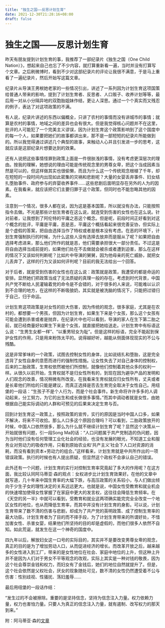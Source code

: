 ```yaml
---
title: "独生之国——反思计划生育"
date: 2021-12-30T21:28:16+08:00
draft: false
---
```


# 独生之国——反思计划生育

昨天有朋友提到计划生育的事，我推荐了一部纪录片《独生之国（One Child Nation）》，想起来自己也忘了不少内容，就打算重新看一遍，当时并没有打算写个文章。之后刷微博时，看到不少对这部纪录片的评论让我很不满意，于是马上重看了一遍纪录片，然后开始写这篇文章。

纪录片从导演王男栿她老家的一些情况引出，讲述了一系列因为计划生育这项国策给普通人带来的影响，提到了计划生育者、反思者、人口贩子、收养计划等等，最后用一对从小分隔异地的双胞胎姐妹作结，更让人深思。通过一个个真实而又残忍的例子，表达了对这项政策的不满。

有人说，纪录片讲述的东西以偏概全，只讲了农村的事情而没有讲城市的事情；就算是农村的事情，地域之间的差异也会有很大。但是我觉得核心问题并不在这里，批评的人可能犯了一个完美主义谬误，因为计划生育这个政策影响到了这个国度中的每一个人，如果要把她们的故事都讲出来，那不是一部短短的纪录片所能做到的。所以我觉得通过讲述几个典型的故事，来触动人心并且引发进一步的思考，这就应该是这部纪录片想要达到的效果。

还有人说把这些事情怪罪到政策上面是一件很肤浅的事情，没有考虑更深层次的理由。按我的理解，她想说的理由可能是传统观念里的男尊女卑，把这个当成因素当然是可以的，但这样做其实也很偷懒，而且为什么这一个传统观念根植了千年，却在短短的一段时间内出现如此密集的灾祸和悲剧呢？大量的女婴丢弃事件、妇女结扎堕胎事件、政府参与的弃婴收养事件……这些悲剧后面明显存在另外的人为的因素。在我看来，就应该把它们主要归罪于这个政策，但同时也不能忽略其他的因素。

注意到一个情况，很多人都在说，因为这是基本国策，所以就没有办法，只能按照指令去做。不光是那些计划生育者在这么说，就连受到伤害的女性也在这么说。针对前者，让我想到了阿伦特的平庸之恶这个概念。但是呢，前段时间正好看到对这个概念的批评，平庸是平庸，恶是恶，平庸这个概括看起来很完善妥协，但实际上是个虚假的答案，把自由选择当作了特权或者是根本没有考虑。在恶的环境下，计划生育强制执行的时候，为什么这些人没有选择去放弃而是服从了呢？如果把自由选择考虑进来，那么他们所作的就是恶，他们需要承担很大一部分责任。不过这是将自由选择当成前提的，如果他们处在不去做就会被杀或者遭到迫害，那么在这样的情况下又该如何判断呢？比如片中导演的舅舅，因为他母亲的死亡威胁，就把女儿丢弃了，这样的行为又该如何评判呢？目前的我无法给出一个回答。

对于后者，就是受到伤害的女性也在这么说：政策就是政策，我遭受的都是命运的安排。显然她们把政策当成了无法质疑的真理一般的存在。考虑到时代背景，中国共产党不断给人民灌输着党的命令是不会错的，对于很多的人来说，可能难以认识到不合理的地方，在这样的不断吸狼奶，其实就是被洗脑的情况下，只能把过错归于自己，归于命运。

计划生育这项政策是对女性的巨大伤害，因为传统的观念，很多家庭，尤其是在农村的，都想要一个男孩，但因为计划生育，如果生下来是个女孩，那么这个女孩有可能会遭到杀害或者是抛弃，在纪录片中也可以看到，导演的家人在生下第二胎之前，就已经商量好如果生下来是个女孩，就直接把她给送走。计划生育中有标语这么说：“生男生女都一样”、“以重男轻女为耻”。但是这样的标语，完全不能起到保护女性的作用，只是用来粉饰太平的。说得越好听，越能从侧面体现现实的不公与残酷。

这是非常爹味的一个政策，试图去控制女性的身体，比如说结扎和堕胎，这是完全违背了女性自身的意愿而进行的强制性措施。让女性失去了对自己身体的控制权，后来的二胎政策，生育权依然被他们所控制，就像他们控制着其他众多的权利一样。从很久以前开始，生育权就不是归女性所有的，到现在因为避孕产品的发明和人们观念的改善，情况稍微有所改变。在我看来生育权就应归女性所有，丈夫或者是长辈他们所给的只能是建议，而真正选择是否去生育完全取决于女性自己。用纽堡的一段话：“生孩子不是个人行为，而是个社会事件。新生命将许许多多的人调动起来，分工努力，为它的出生和成长做很多事情。”而其中调动者就是女性，由她根据自己能实际调动的人群和可预见的后果来决定生育与否。

回到计划生育这一政策上，按照政策的宣传，实行的原因是当时中国人口多，如果不解决，将来不可收拾。那么人口多这个原因合理吗？可以看到，二胎政策放开的时候，中国人口依然很多，那么为什么就不继续计划生育了呢？显然这个决策从一开始就很有问题，引一段Song Ma的话：“人口问题属于共产党制造的伪问题，因为当时他们没有任何管理工业化社会的经验，也没有发展的眼光，不知道工业和服务业对劳动力的吸收作用，只看到原始农业和‘共产主义’社会下人口对资源的消耗，而没有看到资本+劳动力的组合。”这样看来，计划生育就是中共所作出的一项错误政策。执行的时候也有人提出质疑，但显然这个政权不会承认自己的错误。

此外还有一个问题，计划生育的实行对控制生育率究竟起了多大的作用呢？在这方面，我比较认同阿马蒂亚·森的观点：女权进步比计划生育效果好。在他的文章中就写道，几十年来中国生育率的大幅下跌，与高压政策的关系较小，与人们做出倾向于少生子女的理性决定的关系远远更大。也就是说，中国女性受教育和就业机会的快速增加使得女性掌握了在家庭中更大的发言权，这往往会降低生育频率。在《天空的另一半》中就可以看到，受教育和就业这两项确实能完完全全改变一个地区女性的地位，也从而降低生育率，而其中并没有计划生育的身影。可以说，计划生育带来了数不清的伤害与悲剧，却成为了共产党的英明政策、成了控制生育率的最大功臣。计划生育者为了目的而不择手段，为了计划生育带来的所谓好处，不惜加害女性、杀害女婴，结果他们所坚持的目的却是虚假的，而他们很多人依然不自知。如此荒诞，就发生在这一个神奇的国度中。

四九年以后，解放妇女这一口号的实际目的，其实并不是要改变男尊女卑的观念，真正的目的是为了增加劳动人口，从而促进经济的增长。而改革开放之后，越来越多的女性进入到工厂，带来的是女性地位在社会、家庭中地位的上升，但这种上升并不是因为人们对于男女不平等观念的改观，实际上其实是一种对钱的敬畏，因为这个社会尊崇金钱和权力，而妇女有了金钱后，她们的地位自然就提升了。但是，这个社会依然是父权社会，厌女的现象随处可见，数不清的女性仍然遭受着不公与伤害：性别歧视、性骚扰、荡妇羞辱……

最后用纽堡的一段话作结：

“发生过的不会被擦除。重要的是坚持信念，坚持为信念注入力量。权力依赖力量，权力也害怕力量。只要人为真正的信念注入力量，就有遏制、改写权力的那天到来。”

 

 

附：阿马蒂亚·森的[文章](https://cn.nytimes.com/opinion/20151103/c03sen/)
